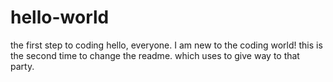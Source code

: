 # hello-world
the first step to coding
hello, everyone. I am new to the coding world!
this is the second time to change the readme. which uses to give way to that party.
